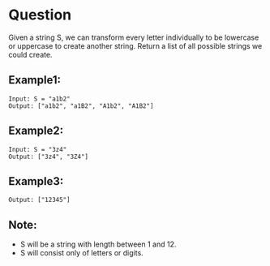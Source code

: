 # Question
Given a string S, we can transform every letter individually to be lowercase or uppercase to create another string.  Return a list of all possible strings we could create.

## Example1:
```
Input: S = "a1b2"
Output: ["a1b2", "a1B2", "A1b2", "A1B2"]
```
## Example2:
```
Input: S = "3z4"
Output: ["3z4", "3Z4"]
```
## Example3:
```
Output: ["12345"]
```
## Note:
- S will be a string with length between 1 and 12.
- S will consist only of letters or digits.

